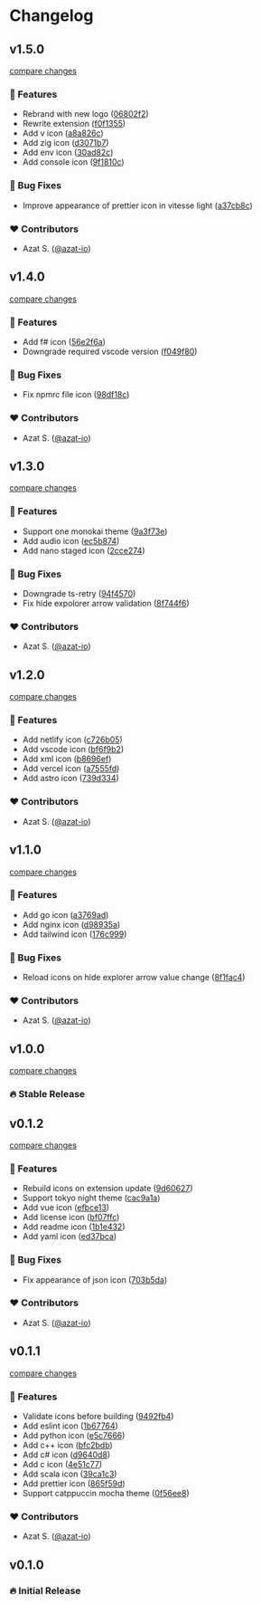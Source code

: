 # Changelog

## v1.5.0

[compare changes](https://github.com/azat-io/eyecons/compare/v1.4.0...v1.5.0)

### 🚀 Features

- Rebrand with new logo ([06802f2](https://github.com/azat-io/eyecons/commit/06802f2))
- Rewrite extension ([f0f1355](https://github.com/azat-io/eyecons/commit/f0f1355))
- Add v icon ([a8a826c](https://github.com/azat-io/eyecons/commit/a8a826c))
- Add zig icon ([d3071b7](https://github.com/azat-io/eyecons/commit/d3071b7))
- Add env icon ([30ad82c](https://github.com/azat-io/eyecons/commit/30ad82c))
- Add console icon ([9f1810c](https://github.com/azat-io/eyecons/commit/9f1810c))

### 🐞 Bug Fixes

- Improve appearance of prettier icon in vitesse light ([a37cb8c](https://github.com/azat-io/eyecons/commit/a37cb8c))

### ❤️ Contributors

- Azat S. ([@azat-io](https://github.com/azat-io))

## v1.4.0

[compare changes](https://github.com/azat-io/eyecons/compare/v1.3.0...v1.4.0)

### 🚀 Features

- Add f# icon ([56e2f6a](https://github.com/azat-io/eyecons/commit/56e2f6a))
- Downgrade required vscode version ([f049f80](https://github.com/azat-io/eyecons/commit/f049f80))

### 🐞 Bug Fixes

- Fix npmrc file icon ([98df18c](https://github.com/azat-io/eyecons/commit/98df18c))

### ❤️ Contributors

- Azat S. ([@azat-io](http://github.com/azat-io))

## v1.3.0

[compare changes](https://github.com/azat-io/eyecons/compare/v1.2.0...v1.3.0)

### 🚀 Features

- Support one monokai theme ([9a3f73e](https://github.com/azat-io/eyecons/commit/9a3f73e))
- Add audio icon ([ec5b874](https://github.com/azat-io/eyecons/commit/ec5b874))
- Add nano staged icon ([2cce274](https://github.com/azat-io/eyecons/commit/2cce274))

### 🐞 Bug Fixes

- Downgrade ts-retry ([94f4570](https://github.com/azat-io/eyecons/commit/94f4570))
- Fix hide expolorer arrow validation ([8f744f6](https://github.com/azat-io/eyecons/commit/8f744f6))

### ❤️ Contributors

- Azat S. ([@azat-io](http://github.com/azat-io))

## v1.2.0

[compare changes](https://github.com/azat-io/eyecons/compare/v1.1.0...v1.2.0)

### 🚀 Features

- Add netlify icon ([c726b05](https://github.com/azat-io/eyecons/commit/c726b05))
- Add vscode icon ([bf6f9b2](https://github.com/azat-io/eyecons/commit/bf6f9b2))
- Add xml icon ([b8696ef](https://github.com/azat-io/eyecons/commit/b8696ef))
- Add vercel icon ([a7555fd](https://github.com/azat-io/eyecons/commit/a7555fd))
- Add astro icon ([739d334](https://github.com/azat-io/eyecons/commit/739d334))

### ❤️ Contributors

- Azat S. ([@azat-io](http://github.com/azat-io))

## v1.1.0

[compare changes](https://github.com/azat-io/eyecons/compare/v1.0.0...v1.1.0)

### 🚀 Features

- Add go icon ([a3769ad](https://github.com/azat-io/eyecons/commit/a3769ad))
- Add nginx icon ([d98935a](https://github.com/azat-io/eyecons/commit/d98935a))
- Add tailwind icon ([176c999](https://github.com/azat-io/eyecons/commit/176c999))

### 🐞 Bug Fixes

- Reload icons on hide explorer arrow value change ([8f1fac4](https://github.com/azat-io/eyecons/commit/8f1fac4))

### ❤️ Contributors

- Azat S. ([@azat-io](http://github.com/azat-io))

## v1.0.0

[compare changes](https://github.com/azat-io/eyecons/compare/v0.1.2...v1.0.0)

### 🔥 Stable Release

## v0.1.2

[compare changes](https://github.com/azat-io/eyecons/compare/v0.1.1...v0.1.2)

### 🚀 Features

- Rebuild icons on extension update ([9d60627](https://github.com/azat-io/eyecons/commit/9d60627))
- Support tokyo night theme ([cac9a1a](https://github.com/azat-io/eyecons/commit/cac9a1a))
- Add vue icon ([efbce13](https://github.com/azat-io/eyecons/commit/efbce13))
- Add license icon ([bf07ffc](https://github.com/azat-io/eyecons/commit/bf07ffc))
- Add readme icon ([1b1e432](https://github.com/azat-io/eyecons/commit/1b1e432))
- Add yaml icon ([ed37bca](https://github.com/azat-io/eyecons/commit/ed37bca))

### 🐞 Bug Fixes

- Fix appearance of json icon ([703b5da](https://github.com/azat-io/eyecons/commit/703b5da))

### ❤️ Contributors

- Azat S. ([@azat-io](http://github.com/azat-io))

## v0.1.1

[compare changes](https://github.com/azat-io/eyecons/compare/v0.1.0...v0.1.1)

### 🚀 Features

- Validate icons before building ([9492fb4](https://github.com/azat-io/eyecons/commit/9492fb4))
- Add eslint icon ([1b67764](https://github.com/azat-io/eyecons/commit/1b67764))
- Add python icon ([e5c7666](https://github.com/azat-io/eyecons/commit/e5c7666))
- Add c++ icon ([bfc2bdb](https://github.com/azat-io/eyecons/commit/bfc2bdb))
- Add c# icon ([d9640d8](https://github.com/azat-io/eyecons/commit/d9640d8))
- Add c icon ([4e51c77](https://github.com/azat-io/eyecons/commit/4e51c77))
- Add scala icon ([39ca1c3](https://github.com/azat-io/eyecons/commit/39ca1c3))
- Add prettier icon ([865f59d](https://github.com/azat-io/eyecons/commit/865f59d))
- Support catppuccin mocha theme ([0f56ee8](https://github.com/azat-io/eyecons/commit/0f56ee8))

### ❤️ Contributors

- Azat S. ([@azat-io](http://github.com/azat-io))

## v0.1.0

### 🔥️️ Initial Release
